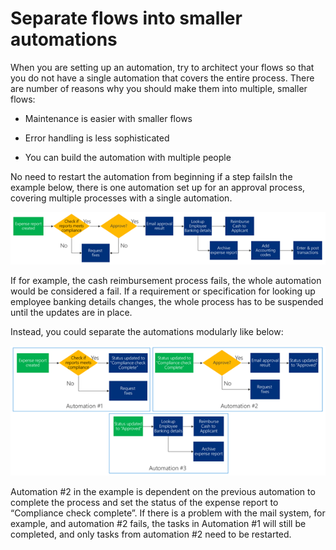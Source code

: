 # Separate flows into smaller automations

When you are setting up an automation, try to architect your flows so that you
do not have a single automation that covers the entire process. There are number
of reasons why you should make them into multiple, smaller flows:

-   Maintenance is easier with smaller flows

-   Error handling is less sophisticated

-   You can build the automation with multiple people

No need to restart the automation from beginning if a step failsIn the example
below, there is one automation set up for an approval process, covering multiple
processes with a single automation.

![Flow before splitting](media/flow-before-split.png "Flow before splitting")

If for example, the cash reimbursement process fails, the whole automation would
be considered a fail. If a requirement or specification for looking up employee
banking details changes, the whole process has to be suspended until the updates
are in place.

Instead, you could separate the automations modularly like below:

![Flow after splitting](media/flow-after-split.png "Flow after splitting")

Automation \#2 in the example is dependent on the previous automation to
complete the process and set the status of the expense report to “Compliance
check complete”. If there is a problem with the mail system, for example, and
automation \#2 fails, the tasks in Automation \#1 will still be completed, and
only tasks from automation \#2 need to be restarted.
